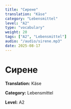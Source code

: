 ```yaml
---
title: "Сирене"
translation: "Käse"
category: "Lebensmittel"
level: "A2"
type: "vocabulary"
weight: 20
tags: ["A2", "Lebensmittel"]
audio: "/audio/sirene.mp3"
date: 2025-08-17
---
```


# Сирене

**Translation:** Käse

**Category:** Lebensmittel

**Level:** A2

